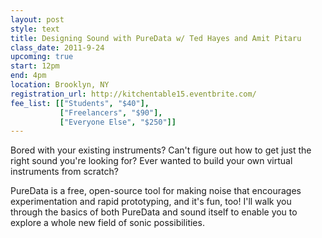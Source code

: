 ```yaml
---
layout: post
style: text
title: Designing Sound with PureData w/ Ted Hayes and Amit Pitaru
class_date: 2011-9-24
upcoming: true
start: 12pm
end: 4pm
location: Brooklyn, NY
registration_url: http://kitchentable15.eventbrite.com/
fee_list: [["Students", "$40"],
           ["Freelancers", "$90"],
           ["Everyone Else", "$250"]]
---
```

Bored with your existing instruments?  Can't figure out how to get just the right sound you're looking for?  Ever wanted to build your own virtual instruments from scratch?

PureData is a free, open-source tool for making noise that encourages experimentation and rapid prototyping, and it's fun, too!  I'll walk you through the basics of both PureData and sound itself to enable you to explore a whole new field of sonic possibilities.
